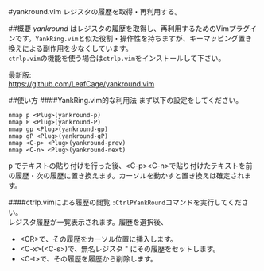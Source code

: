 #yankround.vim
レジスタの履歴を取得・再利用する。

##概要
*yankround* はレジスタの履歴を取得し、再利用するためのVimプラグインです。`YankRing.vim`と似た役割・操作性を持ちますが、キーマッピング置き換えによる副作用を少なくしています。  
`ctrlp.vim`の機能を使う場合は`ctrlp.vim`をインストールして下さい。  

最新版:  
https://github.com/LeafCage/yankround.vim  


##使い方
####YankRing.vim的な利用法
まず以下の設定をしてください。  

```vim
nmap p <Plug>(yankround-p)
nmap P <Plug>(yankround-P)
nmap gp <Plug>(yankround-gp)
nmap gP <Plug>(yankround-gP)
nmap <C-p> <Plug>(yankround-prev)
nmap <C-n> <Plug>(yankround-next)
```

p でテキストの貼り付けを行った後、&lt;C-p&gt;&lt;C-n&gt;で貼り付けたテキストを前の履歴・次の履歴に置き換えます。カーソルを動かすと置き換えは確定されます。  

####ctrlp.vimによる履歴の閲覧
`:CtrlPYankRound`コマンドを実行してください。  
レジスタ履歴が一覧表示されます。履歴を選択後、  
 - &lt;CR&gt;で、その履歴をカーソル位置に挿入します。
 - &lt;C-x&gt;(&lt;C-s&gt;)で、無名レジスタ " にその履歴をセットします。
 - &lt;C-t&gt;で、その履歴を履歴から削除します。
